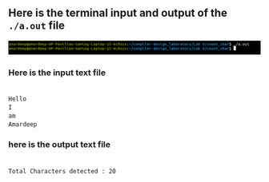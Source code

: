 ## Here is the terminal input and output of the <code>./a.out</code> file

<img src="result.png"></img>
<br>

### Here is the input text file
<code>
Hello
I
am
Amardeep
</code>

### here is the output text file
<code>
Total Characters detected : 20
</code>
